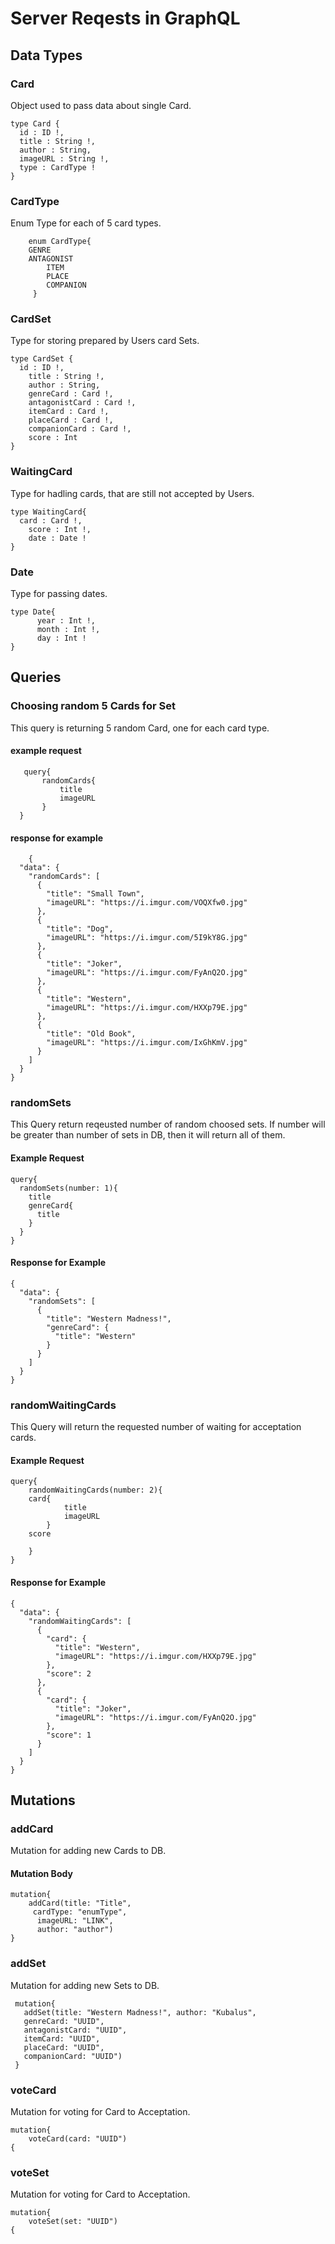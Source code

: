 # Server Reqests in GraphQL
## Data Types
### Card
Object used to pass data about single Card.

    type Card {  
      id : ID !,  
      title : String !,  
      author : String,  
      imageURL : String !,  
      type : CardType ! 
    }
### CardType
Enum Type for each of 5 card types.

        enum CardType{  
		GENRE 
		ANTAGONIST 
	        ITEM 
	        PLACE 
	        COMPANION
	     }
### CardSet
Type for storing prepared by Users card Sets.

    type CardSet {  
      id : ID !,  
        title : String !,  
        author : String,  
        genreCard : Card !,  
        antagonistCard : Card !,  
        itemCard : Card !,  
        placeCard : Card !,  
        companionCard : Card !,  
        score : Int  
    }
### WaitingCard
Type for hadling cards, that are still not accepted by Users.

 

    type WaitingCard{  
      card : Card !,  
        score : Int !,  
        date : Date !  
    }
### Date
Type for passing dates.

    type Date{  
	      year : Int !,  
	      month : Int !,  
	      day : Int !  
    }

## Queries
### Choosing random 5 Cards for Set
This query is returning 5 random Card, one for each card type.

#### example request
       query{
	       randomCards{
		       title
		       imageURL
	       }
	  }
	 
#### response for example

        {
      "data": {
        "randomCards": [
          {
            "title": "Small Town",
            "imageURL": "https://i.imgur.com/VOQXfw0.jpg"
          },
          {
            "title": "Dog",
            "imageURL": "https://i.imgur.com/5I9kY8G.jpg"
          },
          {
            "title": "Joker",
            "imageURL": "https://i.imgur.com/FyAnQ2O.jpg"
          },
          {
            "title": "Western",
            "imageURL": "https://i.imgur.com/HXXp79E.jpg"
          },
          {
            "title": "Old Book",
            "imageURL": "https://i.imgur.com/IxGhKmV.jpg"
          }
        ]
      }
    }

### randomSets
This Query return reqeusted number of random choosed sets. If number will be greater than number of sets in DB, then it will return all of them. 
#### Example Request

    query{
      randomSets(number: 1){
        title
        genreCard{
          title
        }
      }
    }

#### Response for Example

    {
      "data": {
        "randomSets": [
          {
            "title": "Western Madness!",
            "genreCard": {
              "title": "Western"
            }
          }
        ]
      }
    }

### randomWaitingCards
This Query will return the requested number of waiting for acceptation cards.

#### Example Request

    query{
	    randomWaitingCards(number: 2){
		card{
		    	title
		    	imageURL
	    	}
    	score
    	
	    }
    }
#### Response for Example

    {
      "data": {
        "randomWaitingCards": [
          {
            "card": {
              "title": "Western",
              "imageURL": "https://i.imgur.com/HXXp79E.jpg"
            },
            "score": 2
          },
          {
            "card": {
              "title": "Joker",
              "imageURL": "https://i.imgur.com/FyAnQ2O.jpg"
            },
            "score": 1
          }
        ]
      }
    }

## Mutations
### addCard
Mutation for adding new Cards to DB.
#### Mutation Body 
 

    mutation{
        addCard(title: "Title",
         cardType: "enumType",
          imageURL: "LINK",
          author: "author")
    }

### addSet
Mutation for adding new Sets to DB.

     mutation{
       addSet(title: "Western Madness!", author: "Kubalus",
       genreCard: "UUID",
       antagonistCard: "UUID",
       itemCard: "UUID",
       placeCard: "UUID",
       companionCard: "UUID")
     }
### voteCard
Mutation for voting for Card to Acceptation.

    mutation{
	    voteCard(card: "UUID")
    {
### voteSet
Mutation for voting for Card to Acceptation.

    mutation{
	    voteSet(set: "UUID")
    {
